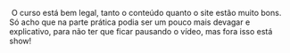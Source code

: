 ​	O curso está bem legal, tanto o conteúdo quanto o site estão muito bons. Só acho que na parte prática podia ser um pouco mais devagar e explicativo, para não ter que ficar pausando o vídeo, mas fora isso está show!